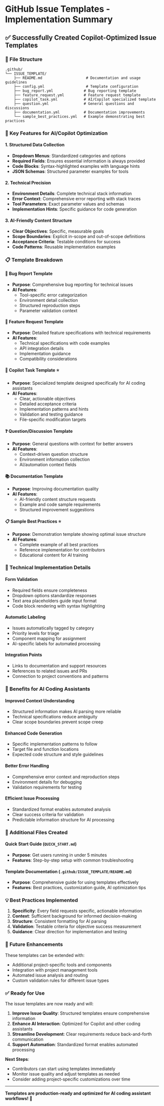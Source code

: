 # GitHub Issue Templates - Implementation Summary

## ✅ Successfully Created Copilot-Optimized Issue Templates

### 📁 File Structure
```
.github/
└── ISSUE_TEMPLATE/
    ├── README.md                    # Documentation and usage guidelines
    ├── config.yml                   # Template configuration
    ├── bug_report.yml              # Bug reporting template
    ├── feature_request.yml         # Feature request template
    ├── copilot_task.yml            # AI/Copilot specialized template
    ├── question.yml                # General questions and discussions
    ├── documentation.yml           # Documentation improvements
    └── sample_best_practices.yml   # Example demonstrating best practices
```

### 🎯 Key Features for AI/Copilot Optimization

#### 1. **Structured Data Collection**
- **Dropdown Menus**: Standardized categories and options
- **Required Fields**: Ensures essential information is always provided
- **Code Blocks**: Syntax-highlighted examples with language hints
- **JSON Schemas**: Structured parameter examples for tools

#### 2. **Technical Precision**
- **Environment Details**: Complete technical stack information
- **Error Context**: Comprehensive error reporting with stack traces
- **Tool Parameters**: Exact parameter values and schemas
- **Implementation Hints**: Specific guidance for code generation

#### 3. **AI-Friendly Content Structure**
- **Clear Objectives**: Specific, measurable goals
- **Scope Boundaries**: Explicit in-scope and out-of-scope definitions
- **Acceptance Criteria**: Testable conditions for success
- **Code Patterns**: Reusable implementation examples

### 📋 Template Breakdown

#### 🐛 **Bug Report Template**
- **Purpose**: Comprehensive bug reporting for technical issues
- **AI Features**: 
  - Tool-specific error categorization
  - Environment detail collection
  - Structured reproduction steps
  - Parameter validation context

#### 🚀 **Feature Request Template**
- **Purpose**: Detailed feature specifications with technical requirements
- **AI Features**:
  - Technical specifications with code examples
  - API integration details
  - Implementation guidance
  - Compatibility considerations

#### 🤖 **Copilot Task Template** ⭐
- **Purpose**: Specialized template designed specifically for AI coding assistants
- **AI Features**:
  - Clear, actionable objectives
  - Detailed acceptance criteria
  - Implementation patterns and hints
  - Validation and testing guidance
  - File-specific modification targets

#### ❓ **Question/Discussion Template**
- **Purpose**: General questions with context for better answers
- **AI Features**:
  - Context-driven question structure
  - Environment information collection
  - AI/automation context fields

#### 📚 **Documentation Template**
- **Purpose**: Improving documentation quality
- **AI Features**:
  - AI-friendly content structure requests
  - Example and code sample requirements
  - Structured improvement suggestions

#### 📋 **Sample Best Practices** ⭐
- **Purpose**: Demonstration template showing optimal issue structure
- **AI Features**:
  - Complete example of all best practices
  - Reference implementation for contributors
  - Educational content for AI training

### 🔧 Technical Implementation Details

#### **Form Validation**
- Required fields ensure completeness
- Dropdown options standardize responses
- Text area placeholders guide input format
- Code block rendering with syntax highlighting

#### **Automatic Labeling**
- Issues automatically tagged by category
- Priority levels for triage
- Component mapping for assignment
- AI-specific labels for automated processing

#### **Integration Points**
- Links to documentation and support resources
- References to related issues and PRs
- Connection to project conventions and patterns

### 🎯 Benefits for AI Coding Assistants

#### **Improved Context Understanding**
- Structured information makes AI parsing more reliable
- Technical specifications reduce ambiguity
- Clear scope boundaries prevent scope creep

#### **Enhanced Code Generation**
- Specific implementation patterns to follow
- Target file and function locations
- Expected code structure and style guidelines

#### **Better Error Handling**
- Comprehensive error context and reproduction steps
- Environment details for debugging
- Validation requirements for testing

#### **Efficient Issue Processing**
- Standardized format enables automated analysis
- Clear success criteria for validation
- Predictable information structure for AI processing

### 🚀 Additional Files Created

#### **Quick Start Guide** (`QUICK_START.md`)
- **Purpose**: Get users running in under 5 minutes
- **Features**: Step-by-step setup with common troubleshooting

#### **Template Documentation** (`.github/ISSUE_TEMPLATE/README.md`)
- **Purpose**: Comprehensive guide for using templates effectively
- **Features**: Best practices, customization guide, AI optimization tips

### 💡 Best Practices Implemented

1. **Specificity**: Every field requests specific, actionable information
2. **Context**: Sufficient background for informed decision-making
3. **Structure**: Consistent formatting for AI parsing
4. **Validation**: Testable criteria for objective success measurement
5. **Guidance**: Clear direction for implementation and testing

### 🔄 Future Enhancements

These templates can be extended with:
- Additional project-specific tools and components
- Integration with project management tools
- Automated issue analysis and routing
- Custom validation rules for different issue types

### ✅ Ready for Use

The issue templates are now ready and will:
1. **Improve Issue Quality**: Structured templates ensure comprehensive information
2. **Enhance AI Interaction**: Optimized for Copilot and other coding assistants
3. **Streamline Development**: Clear requirements reduce back-and-forth communication
4. **Support Automation**: Standardized format enables automated processing

**Next Steps**: 
- Contributors can start using templates immediately
- Monitor issue quality and adjust templates as needed
- Consider adding project-specific customizations over time

---

**Templates are production-ready and optimized for AI coding assistant workflows! 🚀**
